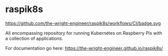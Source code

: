 # raspik8s
https://github.com/the-wright-engineer/raspik8s/workflows/CI/badge.svg

All encompassing repository for running Kubernetes on Raspberry Pis with a collection of applications.

For documentation go here: https://the-wright-engineer.github.io/raspik8s/
